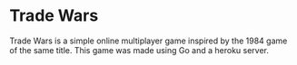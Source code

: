 # Trade Wars
Trade Wars is a simple online multiplayer game inspired by the 1984 game of the same title. This game was made using Go and a heroku server.